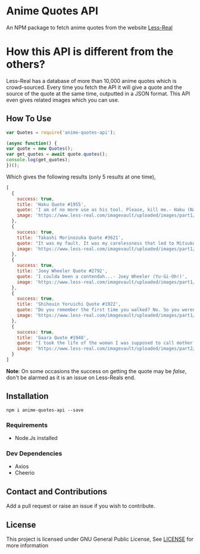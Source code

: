 # Anime Quotes API
An NPM package to fetch anime quotes from the website [Less-Real](https://www.less-real.com/)

# How this API is different from the others?
Less-Real has a database of more than 10,000 anime quotes which is crowd-sourced. Every time you fetch the API it will give a quote and the source of the quote at the same time, outputted in a JSON format. This API even gives related images which you can use.

## How To Use

```js
var Quotes = require('anime-quotes-api');

(async function() {
var quote = new Quotes();
var get_quotes = await quote.quotes();
console.log(get_quotes);
})();
```

Which gives the following results (only 5 results at one time),

```js
[
  {
    success: true,
    title: 'Haku Quote #1955',
    quote: 'I am of no more use as his tool. Please, kill me.- Haku (Naruto)',
    image: 'https://www.less-real.com/imagevault/uploaded/images/part1/2765.jpg'
  },
  {
    success: true,
    title: 'Takashi Morinozuka Quote #3621',
    quote: "It was my fault. It was my carelessness that led to Mitsukuni's cavity. I forgot to tell him to brush his teeth before napping... twice.- Takashi Morinozuka (Ouran High School Host Club)",
    image: 'https://www.less-real.com/imagevault/uploaded/images/part1/2770.jpg'
  },
  {
    success: true,
    title: 'Joey Wheeler Quote #2792',
    quote: 'I coulda been a contendah...- Joey Wheeler (Yu-Gi-Oh!)',
    image: 'https://www.less-real.com/imagevault/uploaded/images/part1/2045.jpg'
  },
  {
    success: true,
    title: 'Shihouin Yoruichi Quote #1922',
    quote: "Do you remember the first time you walked? No. So you weren't conscious of it. Then why did you walk? Everyone was born knowing how to walk. It's called instinct. That's what this boy reminds me of. He knows he can achieve bankai, so he continues.- Shihouin Yoruichi (Bleach)",
    image: 'https://www.less-real.com/imagevault/uploaded/images/part1/1145.jpg'
  },
  {
    success: true,
    title: 'Gaara Quote #1948',
    quote: "I took the life of the woman I was supposed to call mother in the process of being born... in order to become the world's strongest shinobi... I became the incarnation of sand...- Gaara (Naruto)",
    image: 'https://www.less-real.com/imagevault/uploaded/images/part2/5758.jpg'
  }
]
```

**Note**: On some occasions the success on getting the quote may be *false*, don't be alarmed as it is an issue on Less-Reals end.

## Installation

`npm i anime-quotes-api --save`

### Requirements

* Node.Js installed

### Dev Dependencies

* Axios
* Cheerio

## Contact and Contributions

Add a pull request or raise an issue if you wish to contribute.

## License

This project is licensed under GNU General Public License, See [LICENSE](/LICENSE) for more information